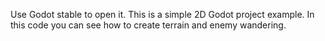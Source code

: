 Use Godot stable to open it.
This is a simple 2D Godot project example. In this code you can see how to create terrain and enemy wandering.
